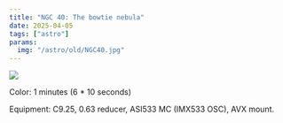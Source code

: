 ```yaml
---
title: "NGC 40: The bowtie nebula"
date: 2025-04-05
tags: ["astro"]
params:
  img: "/astro/old/NGC40.jpg"
---
```


![](/astro/old/NGC40.jpg)

Color: 1 minutes (6 * 10 seconds)

Equipment: C9.25, 0.63 reducer, ASI533 MC (IMX533 OSC), AVX mount. 

